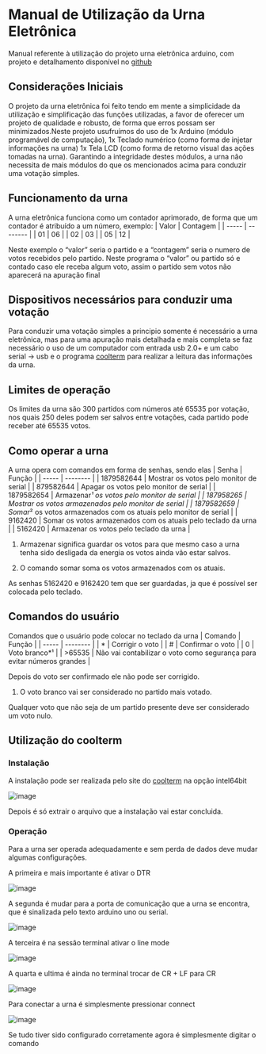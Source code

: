 # Manual de Utilização da Urna Eletrônica
Manual referente à utilização do projeto urna eletrônica arduino, com projeto e detalhamento disponível no [github](https://github.com/alguemla/urna-arduino)

## Considerações Iniciais
O projeto da urna eletrônica foi feito tendo em mente a simplicidade da utilização e simplificação das funções utilizadas, a favor de oferecer um projeto de qualidade e robusto, de forma que erros possam ser minimizados.Neste projeto usufruímos do uso de 1x Arduino (módulo programável de computação), 1x Teclado numérico (como forma de injetar informações na urna) 1x Tela LCD (como forma de retorno visual das ações tomadas na urna). Garantindo a integridade destes módulos, a urna não necessita de mais módulos do que os mencionados acima para conduzir uma votação simples.

## Funcionamento da urna
A urna eletrônica funciona como um contador aprimorado, de forma que um contador é atribuído a um número, exemplo:
| Valor	| Contagem |
| ----- | -------- |
| 01 | 06 |
| 02 | 03 |
| 05 | 12 |

Neste exemplo o “valor” seria o partido e a “contagem” seria o numero de votos recebidos pelo partido. Neste programa o “valor” ou partido só e contado caso ele receba algum voto, assim o partido sem votos não aparecerá na apuração final

## Dispositivos necessários para conduzir uma votação
Para conduzir uma votação simples a principio somente é necessário a urna eletrônica, mas para uma apuração mais detalhada e mais completa se faz necessário o uso de um computador com entrada usb 2.0+ e um cabo serial → usb e o programa [coolterm](https://freeware.the-meiers.org) para realizar a leitura das informações da urna.

## Limites de operação
Os limites da urna são 300 partidos com números até 65535 por votação, nos quais 250 deles podem ser salvos entre votações, cada partido pode receber até 65535 votos.

## Como operar a urna
A urna opera com comandos em forma de senhas, sendo elas
| Senha	| Função |
| ----- | -------- |
| 1879582644 | Mostrar os votos pelo monitor de serial |
| 879582644 | Apagar os votos pelo monitor de serial |
| 1879582654 | Armazenar*¹ os votos pelo monitor de serial |
| 187958265 | Mostrar os votos armazenados pelo monitor de serial |
| 1879582659 | Somar*² os votos armazenados com os atuais pelo monitor de serial |
| 9162420 | Somar os votos armazenados com os atuais pelo teclado da urna |
| 5162420 | Armazenar os votos pelo teclado da urna |

1. Armazenar significa guardar os votos para que mesmo caso a urna tenha sido desligada da energia os votos ainda vão estar salvos.

2. O comando somar soma os votos armazenados com os atuais.

As senhas 5162420 e 9162420 tem que ser guardadas, ja que é possível ser colocada pelo teclado.

## Comandos do usuário
Comandos que o usuário pode colocar no teclado da urna
| Comando | Função |
| ----- | -------- |
| * | Corrigir o voto |
| # | Confirmar o voto |
| 0 | Voto branco*¹ |
| >65535 | Não vai contabilizar o voto como segurança para evitar números grandes |

Depois do voto ser confirmado ele não pode ser corrigido.

1. O voto branco vai ser considerado no partido mais votado.

Qualquer voto que não seja de um partido presente deve ser considerado um voto nulo.

## Utilização do coolterm
### Instalação
A instalação pode ser realizada pelo site do [coolterm](https://freeware.the-meiers.org) na opção intel64bit

![image](https://github.com/user-attachments/assets/39e2bba4-d48d-4a11-8d50-a0ed868c0960)

Depois é só extrair o arquivo que a instalação vai estar concluida.
### Operação
Para a urna ser operada adequadamente e sem perda de dados deve mudar algumas configurações.

A primeira e mais importante é ativar o DTR

![image](https://github.com/user-attachments/assets/f0092f5f-7262-4af3-9fac-2881c58fc56d)

A segunda é mudar para a porta de comunicação que a urna se encontra, que é sinalizada pelo texto arduino uno ou serial.

![image](https://github.com/user-attachments/assets/46874321-af25-46de-9ccc-5ac7af9a67ca)

A terceira é na sessão terminal ativar o line mode

![image](https://github.com/user-attachments/assets/ecd48487-ca62-46ec-ab1e-b1a86d00c5c9)

A quarta e ultima é ainda no terminal trocar de CR + LF para CR

![image](https://github.com/user-attachments/assets/52cf5aad-9af8-45ce-aa53-322182400a28)

Para conectar a urna é simplesmente pressionar connect

![image](https://github.com/user-attachments/assets/1ae768ee-8824-4c66-969a-edb1be420f87)

Se tudo tiver sido configurado corretamente agora é simplesmente digitar o comando

